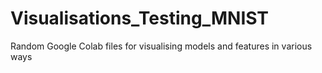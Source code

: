 # Visualisations_Testing_MNIST
Random Google Colab files for visualising models and features in various ways
